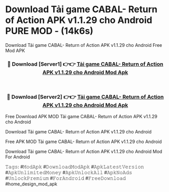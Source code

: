 # Download Tải game CABAL- Return of Action APK v1.1.29 cho Android PURE MOD - (14k6s)
Download Tải game CABAL- Return of Action APK v1.1.29 cho Android Free Mod APK

<div align="center">
<h3>🔴 Download [Server1] 👉👉 <a href="https://apk-comot.site?title=Tải_game_CABAL-_Return_of_Action_APK_v1.1.29_cho_Android">Tải game CABAL- Return of Action APK v1.1.29 cho Android Mod Apk</a></h3><br>

<h3>🔴 Download [Server2] 👉👉 <a href="https://apk-comot.site?title=Tải_game_CABAL-_Return_of_Action_APK_v1.1.29_cho_Android">Tải game CABAL- Return of Action APK v1.1.29 cho Android Mod Apk</a></h3>
</div>


Free Download APK MOD Tải game CABAL- Return of Action APK v1.1.29 cho Android

Download Tải game CABAL- Return of Action APK v1.1.29 cho Android 

Free APK MOD Tải game CABAL- Return of Action APK v1.1.29 cho Android 

Download Tải game CABAL- Return of Action APK v1.1.29 cho Android Mod For Android

𝚃𝚊𝚐𝚜: #𝙼𝚘𝚍𝙰𝚙𝚔 #𝙳𝚘𝚠𝚗𝚕𝚘𝚊𝚍𝙼𝚘𝚍𝙰𝚙𝚔 #𝙰𝚙𝚔𝙻𝚊𝚝𝚎𝚜𝚝𝚅𝚎𝚛𝚜𝚒𝚘𝚗 #𝙰𝚙𝚔𝚄𝚗𝚕𝚒𝚖𝚒𝚝𝚎𝚍𝙼𝚘𝚗𝚎𝚢 #𝙰𝚙𝚔𝚄𝚗𝚕𝚘𝚌𝚔𝙰𝚕𝚕 #𝙰𝚙𝚔𝙽𝚘𝙰𝚍𝚜 #𝚄𝚗𝚕𝚘𝚌𝚔𝙿𝚛𝚎𝚖𝚒𝚞𝚖 #𝙵𝚘𝚛𝙰𝚗𝚍𝚛𝚘𝚒𝚍 #𝙵𝚛𝚎𝚎𝙳𝚘𝚠𝚗𝚕𝚘𝚊𝚍 #home_design_mod_apk